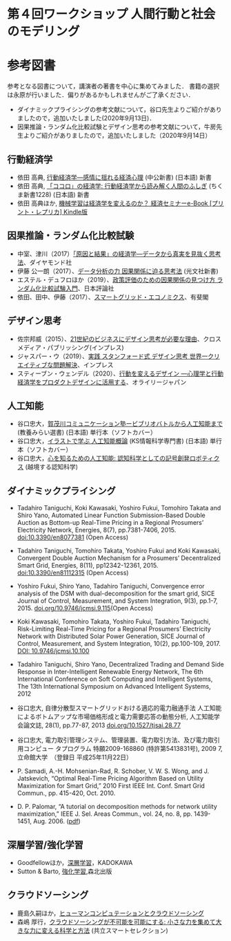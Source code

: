 # 第４回ワークショップ 人間行動と社会のモデリング
# 参考図書
参考となる図書について，講演者の著書を中心に集めてみました．
書籍の選択は永原が行いました．偏りがあるかもしれませんがご了承ください．

- ダイナミックプライシングの参考文献について，谷口先生よりご紹介がありましたので，追加いたしました(2020年9月13日)．
- 因果推論・ランダム化比較試験とデザイン思考の参考文献について，牛房先生よりご紹介がありましたので，追加いたしました（2020年9月14日）

## 行動経済学
- 依田 高典, [行動経済学―感情に揺れる経済心理](https://www.amazon.co.jp/dp/4121020413/ref=cm_sw_em_r_mt_dp_gxZwFbYDYDDA4) (中公新書) (日本語) 新書
- 依田 高典, [「ココロ」の経済学: 行動経済学から読み解く人間のふしぎ](https://www.amazon.co.jp/dp/4480069313/ref=cm_sw_em_r_mt_dp_zyZwFb3JNFJY1) (ちくま新書1228) (日本語) 新書
- 依田 高典ほか, [機械学習は経済学を変えるのか？ 経済セミナーe-Book [プリント・レプリカ] Kindle版](https://www.amazon.co.jp/gp/product/B082VX1MGP/ref=dbs_a_def_rwt_hsch_vapi_tkin_p1_i0)

## 因果推論・ランダム化比較試験
- 中室、津川（2017）[「原因と結果」の経済学―データから真実を見抜く思考法](https://www.amazon.co.jp/dp/447803947X/ref=cm_sw_em_r_mt_dp_3ZVxFbYNRN56G)、ダイヤモンド社
- 伊藤 公一朗（2017）、[データ分析の力 因果関係に迫る思考法](https://www.amazon.co.jp/dp/4334039863/ref=cm_sw_em_r_mt_dp_v0VxFbXE1CRGE) (光文社新書)
- エステル・デュフロほか（2019）、[政策評価のための因果関係の見つけ方 ランダム化比較試験入門](https://www.amazon.co.jp/dp/4535559341/ref=cm_sw_em_r_mt_dp_R0VxFb484T1P5)、日本評論社
- 依田、田中、伊藤（2017）、[スマートグリッド・エコノミクス](https://www.amazon.co.jp/dp/464116505X/ref=cm_sw_em_r_mt_dp_k1VxFb5X39V3N)、有斐閣

## デザイン思考
- 佐宗邦威（2015）、[21世紀のビジネスにデザイン思考が必要な理由](https://www.amazon.co.jp/dp/4844374214/ref=cm_sw_em_r_mt_dp_N1VxFbW653TA1)、クロスメディア・パブリッシング(インプレス)
- ジャスパー・ウ（2019）、[実践 スタンフォード式 デザイン思考 世界一クリエイティブな問題解決](https://www.amazon.co.jp/dp/4295007323/ref=cm_sw_em_r_mt_dp_Y2VxFbZ5ZK2KA)、インプレス
- スティーブン・ウェンデル（2020）、[行動を変えるデザイン ―心理学と行動経済学をプロダクトデザインに活用する](https://www.amazon.co.jp/dp/4873119146/ref=cm_sw_em_r_mt_dp_q3VxFbH13KJH4)、オライリージャパン

## 人工知能
- 谷口忠大，[賀茂川コミュニケーション塾ービブリオバトルから人工知能まで](https://www.amazon.co.jp/dp/4790717372/ref=cm_sw_em_r_mt_dp_PCZwFb9KZY77A) (教養みらい選書) (日本語) 単行本（ソフトカバー）
- 谷口忠大，[イラストで学ぶ 人工知能概論](https://www.amazon.co.jp/dp/4061538233/ref=cm_sw_em_r_mt_dp_6EZwFbNAST5ED) (KS情報科学専門書) (日本語) 単行本（ソフトカバー）
- 谷口忠大，[心を知るための人工知能: 認知科学としての記号創発ロボティクス](https://www.amazon.co.jp/dp/4320094654/ref=cm_sw_em_r_mt_dp_eGZwFb2NZK4X2) (越境する認知科学)

## ダイナミックプライシング
- Tadahiro Taniguchi, Koki Kawasaki, Yoshiro Fukui, Tomohiro Takata and Shiro Yano,  Automated Linear Function Submission-Based Double Auction as Bottom-up Real-Time Pricing in a Regional Prosumers’ Electricity Network,  Energies, 8(7), pp.7381-7406, 2015. [doi:10.3390/en8077381](https://www.mdpi.com/1996-1073/8/7/7381) (Open Access)

- Tadahiro Taniguchi, Tomohiro Takata, Yoshiro Fukui and Koki Kawasaki, Convergent Double Auction Mechanism for a Prosumers’ Decentralized Smart Grid, Energies, 8(11), pp12342-12361, 2015. [doi:10.3390/en81112315](https://www.mdpi.com/1996-1073/8/11/12315) (Open Access)

- Yoshiro Fukui, Shiro Yano, Tadahiro Taniguchi, Convergence error analysis of the DSM with dual-decomposition for the smart grid, SICE Journal of Control, Measurement, and System Integration, 9(3), pp.1-7, 2015. [doi.org/10.9746/jcmsi.9.115](https://doi.org/10.9746/jcmsi.9.115)(Open Access)

- Koki Kawasaki, Tomohiro Takata, Yoshiro Fukui, Tadahiro Taniguchi, Risk-Limiting Real-Time Pricing for a Regional Prosumers’ Electricity Network with Distributed Solar Power Generation, SICE Journal of Control, Measurement, and System Integration, 10(2), pp.100-109, 2017. [DOI: 10.9746/jcmsi.10.100](https://doi.org/10.9746/jcmsi.10.100)

- Tadahiro Taniguchi, Shiro Yano, Decentralized Trading and Demand Side Response in Inter-Intelligent Renewable Energy Network, The 6th International Conference on Soft Computing and Intelligent Systems, The 13th International Symposium on Advanced Intelligent Systems, 2012

- 谷口忠大, 自律分散型スマートグリッドおける適応的電力融通手法 人工知能によるボトムアップな市場価格形成と電力需要応答の動態分析, 人工知能学会論文誌, 28(1), pp.77-87, 2013 [doi.org/10.1527/tjsai.28.77](https://doi.org/10.1527/tjsai.28.77)

- 谷口忠大, 電力取引管理システム、管理装置、電力取引方法、及び電力取引用コンピュー タプログラム 特願2009-168860 (特許第5413831号), 2009 7, 立命館大学　（登録日 平成25年11月22日）

- P. Samadi, A.-H. Mohsenian-Rad, R. Schober, V. W. S. Wong, and J. Jatskevich, “Optimal Real-Time Pricing Algorithm Based on Utility Maximization for Smart Grid,” 2010 First IEEE Int. Conf. Smart Grid Commun., pp. 415-420, Oct. 2010.

- D. P. Palomar, “A tutorial on decomposition methods for network utility maximization,” IEEE J. Sel. Areas Commun., vol. 24, no. 8, pp. 1439-1451, Aug. 2006.
([pdf](http://www.princeton.edu/~chiangm/decomptutorial.pdf))

## 深層学習/強化学習
- Goodfellowほか，[深層学習](https://www.amazon.co.jp/dp/4048930621/ref=cm_sw_em_r_mt_dp_4SZwFbEM807F5)，KADOKAWA
- Sutton & Barto, [強化学習](https://www.amazon.co.jp/dp/4627826613/ref=cm_sw_em_r_mt_dp_oVZwFb37WYS9Q),森北出版

## クラウドソーシング
- 鹿島久嗣ほか，[ヒューマンコンピュテーションとクラウドソーシング](https://www.amazon.co.jp/dp/4061529137/ref=cm_sw_em_r_mt_dp_tKZwFbFKSC3WN)
- 森嶋 厚行，[クラウドソーシングが不可能を可能にする: 小さな力を集めて大きな力に変える科学と方法](https://www.amazon.co.jp/dp/4320009320/ref=cm_sw_em_r_mt_dp_EMZwFb63VXNVV) (共立スマートセレクション)
